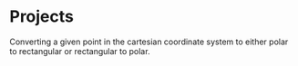 # Projects
Converting a given point in the cartesian coordinate system to either polar to rectangular or rectangular to polar.  
